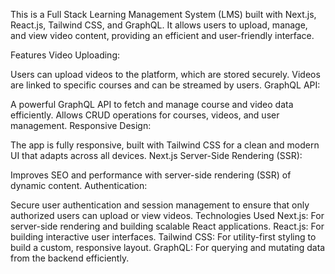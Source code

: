 This is a Full Stack Learning Management System (LMS) built with Next.js, React.js, Tailwind CSS, and GraphQL. It allows users to upload, manage, and view video content, providing an efficient and user-friendly interface.

Features
Video Uploading:

Users can upload videos to the platform, which are stored securely.
Videos are linked to specific courses and can be streamed by users.
GraphQL API:

A powerful GraphQL API to fetch and manage course and video data efficiently.
Allows CRUD operations for courses, videos, and user management.
Responsive Design:

The app is fully responsive, built with Tailwind CSS for a clean and modern UI that adapts across all devices.
Next.js Server-Side Rendering (SSR):

Improves SEO and performance with server-side rendering (SSR) of dynamic content.
Authentication:

Secure user authentication and session management to ensure that only authorized users can upload or view videos.
Technologies Used
Next.js: For server-side rendering and building scalable React applications.
React.js: For building interactive user interfaces.
Tailwind CSS: For utility-first styling to build a custom, responsive layout.
GraphQL: For querying and mutating data from the backend efficiently.
